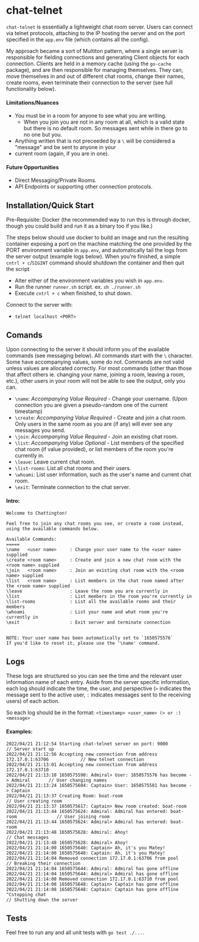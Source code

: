 # chat-telnet
`chat-telnet` is essentially a lightweight chat room server.  Users can connect via telnet protocols, attaching to 
the IP hosting the server and on the port specified in the `app.env` file (which contains all the config).

My approach became a sort of Multiton pattern, where a single server is responsible for fielding connections and 
generating Client objects for each connection.  Clients are held in a memory cache (using the `go-cache` package), 
and are then responsible for managing themselves.  They can, move themselves in and out of different chat rooms, 
change their names, create rooms, even terminate their connection to the server (see full functionality below).

#### Limitations/Nuances
- You must be in a room for anyone to see what you are writing.
    - When you join you are not in any room at all, which is a valid state but there is no default room.  So 
  messages sent while in there go to no one but you.
- Anything written that is not preceeded by a `\` will be considered a "message" and be sent to anyone in your 
- current room (again, if you are in one).

#### Future Opportunities
- Direct Messaging/Private Rooms.
- API Endpoints or supporting other connection protocols. 

## Installation/Quick Start
Pre-Requisite: Docker (the recommended way to run this is through docker, though you could build and run it as 
a binary too if you like.)

The steps below should use docker to build an image and run the resulting container exposing a port on the 
machine matching the one provided by the PORT environment variable in `app.env`, and automatically tail the logs 
from the server output (example logs below).  When you're finished, a simple `cntrl + c`/`SIGINT` command 
should shutdown the container and then quit the script

- Alter either of the environment variables you wish in `app.env`.
- Run the runner `runner.sh` script.  ex. `sh ./runner.sh`
- Execute `cntrl + c` when finished, to shut down.

Connect to the server with:
- `telnet localhost <PORT>`

## Comands
Upon connecting to the server it should inform you of the available commands (see messaging below).  All commands 
start with the `\` character.  Some have accompanying values, some do not. Commands are not valid unless values 
are allocated correctly.  For most commands (other than those that affect others ie. changing your name, joining 
a room, leaving a room, etc.), other users in your room will not be able to see the output, only you can.
- `\name`: *Accompanying Value Required* - Change your username.  (Upon connection you are given a pseudo-random 
one of the current timestamp)
- `\create`: *Accompanying Value Required* - Create and join a chat room.  Only users in the same room as you are (if any) will ever see any 
messages you send.
- `\join`: *Accompanying Value Required* - Join an existing chat room.
- `\list`: *Accompanying Value Optional* - List members of the specified chat room (if value provided), or list members of the room you're currently in.
- `\leave`: Leave current chat room.
- `\list-rooms`: List all chat rooms and their users.
- `\whoami`: List user information, such as the user's name and current chat room.
- `\exit`: Terminate connection to the chat server.

#### Intro:
```shell
Welcome to Chattington!

Feel free to join any chat rooms you see, or create a room instead, using the available commands below.

Available Commands:
=====
\name 	<user name>		: Change your user name to the <user name> supplied
\create <room name>		: Create and join a new chat room with the <room name> supplied
\join 	<room name>		: Join an existing chat room with the <room name> supplied
\list 	<room name>		: List members in the chat room named after the <room name> supplied
\leave					: Leave the room you are currently in
\list 					: List members in the room you're currently in
\list-rooms				: List all the available rooms and their members
\whoami					: List your name and what room you're currently in
\exit					: Exit server and terminate connection


NOTE: Your user name has been automatically set to `1650575576`
If you'd like to reset it, please use the '\name' command.
```

## Logs
These logs are structured so you can see the time and the relevant user information name of each entry.  Aside 
from the server specific information, each log should indicate the time, the user, and perspective (`>` indicates 
the message sent to the active user, `:` indicates messages sent to the receiving users) of each action.

So each log should be in the format: `<timestamp> <user_name> (> or :) <message>`

#### Examples:
```shell
2022/04/21 21:12:54 Starting chat-telnet server on port: 9000                         // Server start up
2022/04/21 21:12:56 Accepting new connection from address 172.17.0.1:63706            // New telnet connection
2022/04/21 21:13:01 Accepting new connection from address 172.17.0.1:63710
2022/04/21 21:13:10 1650575590: Admiral> User: 1650575576 has become -> Admiral       // User changing names
2022/04/21 21:13:24 1650575604: Captain> User: 1650575581 has become -> Captain
2022/04/21 21:13:37 Creating Room: boat-room                                          // User creating room
2022/04/21 21:13:37 1650575617: Captain> New room created: boat-room
2022/04/21 21:13:44 1650575624: Admiral: Admiral has entered: boat-room               // User joining room
2022/04/21 21:13:44 1650575624: Admiral> Admiral has entered: boat-room
2022/04/21 21:13:48 1650575628: Admiral: Ahoy!                                        // Chat messages
2022/04/21 21:13:48 1650575628: Admiral> Ahoy!
2022/04/21 21:14:00 1650575640: Captain> Ah, it's you Matey!
2022/04/21 21:14:00 1650575640: Captain: Ah, it's you Matey!
2022/04/21 21:14:04 Removed connection 172.17.0.1:63706 from pool                     // Breaking their connection
2022/04/21 21:14:04 1650575644: Admiral: Admiral has gone offline
2022/04/21 21:14:04 1650575644: Admiral> Admiral has gone offline
2022/04/21 21:14:08 Removed connection 172.17.0.1:63710 from pool
2022/04/21 21:14:08 1650575648: Captain> Captain has gone offline
2022/04/21 21:14:08 1650575648: Captain: Captain has gone offline
^Cstopping chat                                                                         // Shutting down the server
```

## Tests
Feel free to run any and all unit tests with `go test ./...`.
